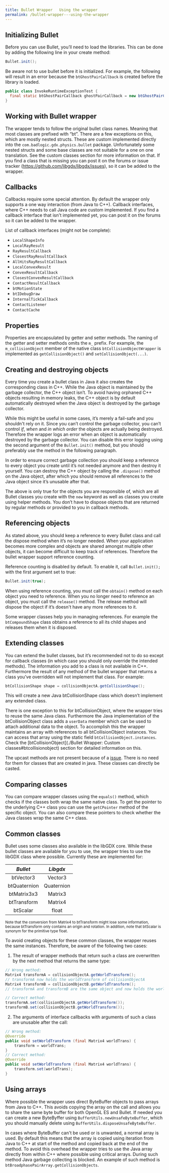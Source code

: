 ```yaml
---
title: Bullet Wrapper   Using the wrapper
permalink: /bullet-wrapper---using-the-wrapper
---
```

## <a id="Initializing_Bullet"></a>Initializing Bullet ##

Before you can use Bullet, you’ll need to load the libraries. This can be done by adding the following line in your create method:
```java
Bullet.init();
```

Be aware not to use bullet before it is initialized. For example, the following will result in an error because the `btGhostPairCallback` is created before the library is loaded.
```java
public class InvokeRuntimeExceptionTest {
  final static btGhostPairCallback ghostPairCallback = new btGhostPairCallback();
}
```

## <a id="Working_with_Bullet_wrapper"></a>Working with Bullet wrapper ##
The wrapper tends to follow the original bullet class names. Meaning that most classes are prefixed with “bt”. There are a few exceptions on this, which are mostly nested structs. These are custom implemented directly into the `com.badlogic.gdx.physics.bullet` package. Unfortunately some nested structs and some base classes are not suitable for a one on one translation. See the custom classes section for more information on that. If you find a class that is missing you can post it on the forums or issue tracker (https://github.com/libgdx/libgdx/issues), so it can be added to the wrapper.

## <a id="Callbacks"></a>Callbacks ##

Callbacks require some special attention. By default the wrapper only supports a one way interaction (from Java to C++). Callback interfaces, where C++ needs to call Java code are custom implemented. If you find a callback interface that isn't implemented yet, you can post it on the forums so it can be added to the wrapper.

List of callback interfaces (might not be complete):
 * `LocalShapeInfo`
 * `LocalRayResult`
 * `RayResultCallback`
 * `ClosestRayResultCallback`
 * `AllHitsRayResultCallback`
 * `LocalConvexResult`
 * `ConvexResultCallback`
 * `ClosestConvexResultCallback`
 * `ContactResultCallback`
 * `btMotionState`
 * `btIDebugDraw`
 * `InternalTickCallback`
 * `ContactListener`
 * `ContactCache`

## <a id="Properties"></a>Properties ##
Properties are encapsulated by getter and setter methods. The naming of the getter and setter methods omits the `m_` prefix. For example, the `m_collisionObject` member of the native class `btCollisionObjectWrapper` is implemented as `getCollisionObject()` and `setCollisionObject(...)`.

## <a id="Creating_and_destroying_objects"></a>Creating and destroying objects ##
Every time you create a bullet class in Java it also creates the corresponding class in C++. While the Java object is maintained by the garbage collector, the C++ object isn’t. To avoid having orphaned C++ objects resulting in memory leaks, the C++ object is by default automatically destroyed when the Java object is destroyed by the garbage collector. 

While this might be useful in some cases, it’s merely a fail-safe and you shouldn't rely on it. Since you can’t control the garbage collector, you can’t control _if_, _when_ and _in which order_ the objects are actually being destroyed. Therefore the wrapper logs an error when an object is automatically destroyed by the garbage collector. You can disable this error logging using the second argument of the `Bullet.init()` method, but you should preferably use the method in the following paragraph.

In order to ensure correct garbage collection you should keep a reference to every object you create until it’s not needed anymore and then destroy it yourself. You can destroy the C++ object by calling the `.dispose()` method on the Java object, after which you should remove all references to the Java object since it’s unusable after that. 

The above is only true for the objects you are responsible of, which are all Bullet classes you create with the `new` keyword as well as classes you create using helper methods. You don’t have to dispose objects that are returned by regular methods or provided to you in callback methods.

## <a id="Referencing_objects"></a>Referencing objects ##
As stated above, you should keep a reference to every Bullet class and call the dispose method when it’s no longer needed. When your application becomes more complex and objects are shared amongst multiple other objects, it can become difficult to keep track of references. Therefore the bullet wrapper support reference counting.

Reference counting is disabled by default. To enable it, call `Bullet.init();` with the first argument set to true:
```java
Bullet.init(true);
```

When using reference counting, you must call the `obtain()` method on each object you need to reference. When you no longer need to reference an object, you must call the `release()` method. The release method will dispose the object if it’s doesn't have any more references to it.

Some wrapper classes help you in managing references. For example the `btCompoundShape` class obtains a reference to all its child shapes and releases them when it is disposed.

## <a id="Extending_classes"></a>Extending classes ##
You can extend the bullet classes, but it’s recommended not to do so except for callback classes (in which case you should only override the intended methods). The information you add to a class is not available in C++. Furthermore the result of any method of the bullet wrapper that returns a class you’ve overridden will not implement that class. For example:
```java
btCollisionShape shape = collisionObjectA.getCollisionShape();
```

This will create a new Java btCollisionShape class which doesn’t implement any extended class.

There is one exception to this for btCollisionObject, where the wrapper tries to reuse the same Java class. Furthermore the Java implementation of the btCollisionObject class adds a `userData` member which can be used to attach additional data to the object. To accomplish this the wrapper maintains an array with references to all btCollisionObject instances. You can access that array using the static field `btCollisionObject.instances`. Check the [btCollisionObject](./Bullet Wrapper: Custom classes#btcollisionobject) section for detailed information on this.

The upcast methods are not present because of a [issue](https://code.google.com/archive/p/libgdx/issues/1453). There is no need for them for classes that are created in java. These classes can directly be casted.

## <a id="Comparing_classes"></a>Comparing classes ##
You can compare wrapper classes using the `equals()` method, which checks if the classes both wrap the same native class. To get the pointer to the underlying C++ class you can use the `getCPointer` method of the specific object. You can also compare these pointers to check whether the Java classes wrap the same C++ class.

## <a id="Common_classes"></a>Common classes ##
Bullet uses some classes also available in the libGDX core. While these bullet classes are available for you to use, the wrapper tries to use the libGDX class where possible. Currently these are implemented for:

| *Bullet* | *Libgdx* |
|:--------:|:--------:|
| btVector3 | Vector3 |
| btQuaternion | Quaternion |
| btMatrix3x3 | Matrix3 |
| btTransform | Matrix4 |
| btScalar | float |

<sub>Note that the conversion from Matrix4 to btTransform might lose some information, because btTransform only contains an origin and rotation. In addition, note that btScalar is synonym for the primitive type float.</sub>

To avoid creating objects for these common classes, the wrapper reuses the same instances. Therefore, be aware of the following two cases:

 1. The result of wrapper methods that return such a class are overwritten by the next method that returns the same type:
```java
// Wrong method:
Matrix4 transformA = collisionObjectA.getWorldTransform();
// transformA now holds the worldTransform of collisionObjectA
Matrix4 transformB = collisionObjectB.getWorldTransform();
// transformA and transformB are the same object and now holds the worldTransform of collsionObjectB

// Correct method:
transformA.set(collisionObjectA.getWorldTransform());
transformB.set(collisionObjectB.getWorldTransform());
```
 2. The arguments of interface callbacks with arguments of such a class are unusable after the call:
```java
// Wrong method:
@Override
public void setWorldTransform (final Matrix4 worldTrans) {
	transform = worldTrans;
}
// Correct method:
@Override
public void setWorldTransform (final Matrix4 worldTrans) {
	transform.set(worldTrans);
}
```

## <a id="Using_arrays"></a>Using arrays ##
Where possible the wrapper uses direct ByteBuffer objects to pass arrays from Java to C++. This avoids copying the array on the call and allows you to share the same byte buffer for both OpenGL ES and Bullet. If needed you can create a new ByteByffer using `BufferUtils.newUnsafeByteBuffer`, which you should manually delete using `BufferUtils.disposeUnsafeByteBuffer`.

In cases where ByteBuffer can't be used or is unwanted, a normal array is used. By default this means that the array is copied using iteration from Java to C++ at start of the method and copied back at the end of the method. To avoid this overhead the wrapper tries to use the Java array directly from within C++ where possible using critical arrays. During such method Java garbage collecting is blocked. An example of such method is `btBroadphasePairArray.getCollisionObjects`.